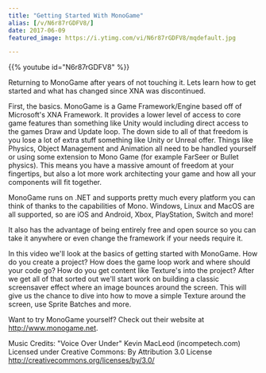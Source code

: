 ```yaml
---
title: "Getting Started With MonoGame"
alias: [/v/N6r87rGDFV8/]
date: 2017-06-09
featured_image: https://i.ytimg.com/vi/N6r87rGDFV8/mqdefault.jpg

---
```


{{% youtube id="N6r87rGDFV8" %}}

Returning to MonoGame after years of not touching it. Lets learn how to get started and what has changed since XNA was discontinued.

First, the basics. MonoGame is a Game Framework/Engine based off of Microsoft's XNA Framework. It provides a lower level of access to core game features than something like Unity would including direct access to the games Draw and Update loop. The down side to all of that freedom is you lose a lot of extra stuff something like Unity or Unreal offer. Things like Physics, Object Management and Animation all need to be handled yourself or using some extension to Mono Game (for example FarSeer or Bullet physics). This means you have a massive amount of freedom at your fingertips, but also a lot more work architecting your game and how all your components will fit together.

MonoGame runs on .NET and supports pretty much every platform you can think of thanks to the capabilities of Mono. Windows, Linux and MacOS are all supported, so are iOS and Android, Xbox, PlayStation, Switch and more!

It also has the advantage of being entirely free and open source so you can take it anywhere or even change the framework if your needs require it.

In this video we'll look at the basics of getting started with MonoGame. How do you create a project? How does the game loop work and where should your code go? How do you get content like Texture's into the project? After we get all of that sorted out we'll start work on building a classic screensaver effect where an image bounces around the screen. This will give us the chance to dive into how to move a simple Texture around the screen, use Sprite Batches and more.

Want to try MonoGame yourself? Check out their website at http://www.monogame.net.

Music Credits:
"Voice Over Under" Kevin MacLeod (incompetech.com)
Licensed under Creative Commons: By Attribution 3.0 License
http://creativecommons.org/licenses/by/3.0/